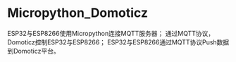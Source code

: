 # Micropython_Domoticz
ESP32与ESP8266使用Micropython连接MQTT服务器；
通过MQTT协议，Domoticz控制ESP32与ESP8266；
ESP32与ESP8266通过MQTT协议Push数据到Domoticz平台。

